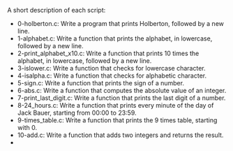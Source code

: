 A short description of each script:
+ 0-holberton.c: Write a program that prints Holberton, followed by a new line.
+ 1-alphabet.c: Write a function that prints the alphabet, in lowercase, followed by a new line.
+ 2-print_alphabet_x10.c: Write a function that prints 10 times the alphabet, in lowercase, followed by a new line.
+ 3-islower.c: Write a function that checks for lowercase character.
+ 4-isalpha.c: Write a function that checks for alphabetic character.
+ 5-sign.c: Write a function that prints the sign of a number.
+ 6-abs.c: Write a function that computes the absolute value of an integer.
+ 7-print_last_digit.c: Write a function that prints the last digit of a number.
+ 8-24_hours.c: Write a function that prints every minute of the day of Jack Bauer, starting from 00:00 to 23:59.
+ 9-times_table.c: Write a function that prints the 9 times table, starting with 0.
+ 10-add.c: Write a function that adds two integers and returns the result.
+  
